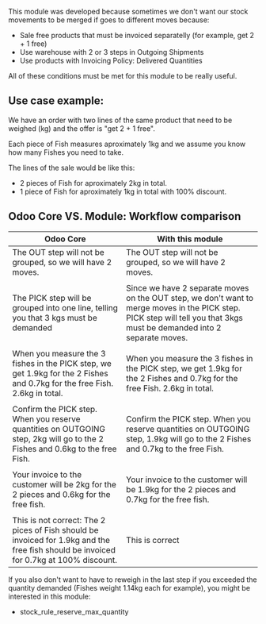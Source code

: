 This module was developed because sometimes we don't want our stock movements to be merged if goes to different moves because:
- Sale free products that must be invoiced separatelly (for example, get 2 + 1 free)
- Use warehouse with 2 or 3 steps in Outgoing Shipments
- Use products with Invoicing Policy: Delivered Quantities

All of these conditions must be met for this module to be really useful.

## Use case example:

We have an order with two lines of the same product that need to be weighed (kg) and the offer is "get 2 + 1 free".

Each piece of Fish measures aproximately 1kg and we assume you know how many Fishes you need to take.

The lines of the sale would be like this:
- 2 pieces of Fish for aproximately 2kg in total.
- 1 piece of Fish for aproximately 1kg in total with 100% discount.

## Odoo Core VS. Module: Workflow comparison

| **Odoo Core** | **With this module** |
|---|---|
| The OUT step will not be grouped, so we will have 2 moves. | The OUT step will not be grouped, so we will have 2 moves. |
| | |
| The PICK step will be grouped into one line, telling you that 3 kgs must be demanded | Since we have 2 separate moves on the OUT step, we don't want to merge moves in the PICK step. PICK step will tell you that 3kgs must be demanded into 2 separate moves. |
| | |
| When you measure the 3 fishes in the PICK step, we get 1.9kg for the 2 Fishes and 0.7kg for the free Fish. 2.6kg in total. | When you measure the 3 fishes in the PICK step, we get 1.9kg for the 2 Fishes and 0.7kg for the free Fish. 2.6kg in total. |
| | |
| Confirm the PICK step. When you reserve quantities on OUTGOING step, 2kg will go to the 2 Fishes and 0.6kg to the free Fish. | Confirm the PICK step. When you reserve quantities on OUTGOING step, 1.9kg will go to the 2 Fishes and 0.7kg to the free Fish. |
| | |
| Your invoice to the customer will be 2kg for the 2 pieces and 0.6kg for the free fish. | Your invoice to the customer will be 1.9kg for the 2 pieces and 0.7kg for the free fish. |
| | |
| This is not correct: The 2 pices of Fish should be invoiced for 1.9kg and the free fish should be invoiced for 0.7kg at 100% discount. | This is correct |


If you also don't want to have to reweigh in the last step if you exceeded the quantity demanded (Fishes weight 1.14kg each for example), you might be interested in this module:
  - stock_rule_reserve_max_quantity
